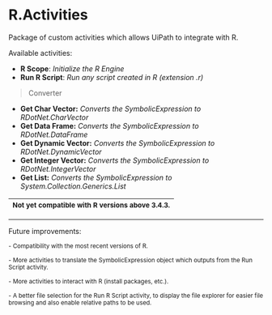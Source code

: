 # R.Activities
Package of custom activities which allows UiPath to integrate with R. 

Available activities:

- __R Scope__: _Initialize the R Engine_
- __Run R Script__: _Run any script created in R (extension .r)_
> Converter
  - __Get Char Vector:__ _Converts the SymbolicExpression to RDotNet.CharVector_
  - __Get Data Frame:__ _Converts the SymbolicExpression to RDotNet.DataFrame_
  - __Get Dynamic Vector:__ _Converts the SymbolicExpression to RDotNet.DynamicVector_
  - __Get Integer Vector:__ _Converts the SymbolicExpression to RDotNet.IntegerVector_
  - __Get List:__ _Converts the SymbolicExpression to System.Collection.Generics.List<T>_


| <sup>Not yet compatible with R versions above 3.4.3.</sup> |
| --- |
_____________________


Future improvements:

<sub>- Compatibility with the most recent versions of R.</sub>

<sub>- More activities to translate the SymbolicExpression object which outputs from the Run Script activity.</sub>

<sub>- More activities to interact with R (install packages, etc.).</sub>

<sub>- A better file selection for the Run R Script activity, to display the file explorer for easier file browsing and also enable relative paths to be used.</sub>


